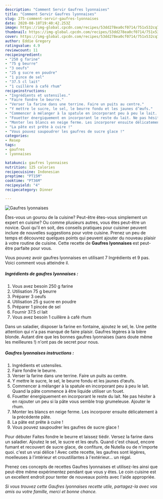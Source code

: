 ```yaml
---
description: "Comment Servir Gaufres lyonnaises"
title: "Comment Servir Gaufres lyonnaises"
slug: 275-comment-servir-gaufres-lyonnaises
date: 2020-08-18T19:40:42.253Z
image: https://img-global.cpcdn.com/recipes/53dd278ea0cf0714/751x532cq70/gaufres-lyonnaises-photo-principale-de-la-recette.jpg
thumbnail: https://img-global.cpcdn.com/recipes/53dd278ea0cf0714/751x532cq70/gaufres-lyonnaises-photo-principale-de-la-recette.jpg
cover: https://img-global.cpcdn.com/recipes/53dd278ea0cf0714/751x532cq70/gaufres-lyonnaises-photo-principale-de-la-recette.jpg
author: Eddie Gregory
ratingvalue: 4.9
reviewcount: 11
recipeingredient:
- "250 g farine"
- "75 g beurre"
- "3 oeufs"
- "25 g sucre en poudre"
- "1 pince de sel"
- "37.5 cl lait"
- "1 cuillère à café rhum"
recipeinstructions:
- "Ingrédients et ustensiles."
- "Faire fondre le beurre."
- "Verser la farine dans une terrine. Faire un puits au centre."
- "Y mettre le sucre, le sel, le beurre fondu et les jaunes d’œufs."
- "Commencer à mélanger à la spatule en incorporant peu à peu le lait. Quand la pâte commence à être liquide utiliser un fouet."
- "Fouetter énergiquement en incorporant le reste du lait. Ne pas hésiter à en rajouter un peu si la pâte vous semble trop grumeleuse. Ajouter le rhum."
- "Monter les blancs en neige ferme. Les incorporer ensuite délicatement à la précédente pâte."
- "La pâte est prête à cuire !"
- "Vous pouvez saupoudrer les gaufres de sucre glace !"
categories:
- Resep
tags:
- gaufres
- lyonnaises

katakunci: gaufres lyonnaises 
nutrition: 125 calories
recipecuisine: Indonesian
preptime: "PT15M"
cooktime: "PT36M"
recipeyield: "4"
recipecategory: Dinner

---
```



![Gaufres lyonnaises](https://img-global.cpcdn.com/recipes/53dd278ea0cf0714/751x532cq70/gaufres-lyonnaises-photo-principale-de-la-recette.jpg)

Êtes-vous un gourou de la cuisine? Peut-être êtes-vous simplement un expert en cuisine? Ou comme plusieurs autres, vous êtes peut-être un novice. Quoi qu'il en soit, des conseils pratiques pour cuisiner peuvent inclure de nouvelles suggestions pour votre cuisine. Prenez un peu de temps et découvrez quelques points qui peuvent ajouter du nouveau plaisir à votre routine de cuisine. Cette recette de <strong> Gaufres lyonnaises </strong> est peut-être parfaite pour vous.

<!--inarticleads1-->

Vous pouvez avoir gaufres lyonnaises en utilisant 7 Ingrédients et 9 pas. Voici comment vous atteindre il.

##### Ingrédients de gaufres lyonnaises :

1. Vous avez besoin 250 g farine
1. Utilisation 75 g beurre
1. Préparer 3 oeufs
1. Utilisation 25 g sucre en poudre
1. Préparer 1 pincée de sel
1. Fournir 37.5 cl lait
1. Vous avez besoin 1 cuillère à café rhum


Dans un saladier, disposer la farine en fontaine, ajoutez le sel, le. Une petite attention qui n&#39;a pas manqué de faire plaisir. Gaufres légères à la bière blonde. Autant dire que les bonnes gaufres lyonnaises (sans doute même les meilleures !) n&#39;ont pas de secret pour nous. 

<!--inarticleads2-->

##### Gaufres lyonnaises instructions :

1. Ingrédients et ustensiles.
1. Faire fondre le beurre.
1. Verser la farine dans une terrine. Faire un puits au centre.
1. Y mettre le sucre, le sel, le beurre fondu et les jaunes d’œufs.
1. Commencer à mélanger à la spatule en incorporant peu à peu le lait. Quand la pâte commence à être liquide utiliser un fouet.
1. Fouetter énergiquement en incorporant le reste du lait. Ne pas hésiter à en rajouter un peu si la pâte vous semble trop grumeleuse. Ajouter le rhum.
1. Monter les blancs en neige ferme. Les incorporer ensuite délicatement à la précédente pâte.
1. La pâte est prête à cuire !
1. Vous pouvez saupoudrer les gaufres de sucre glace !


Pour débuter Faites fondre le beurre et laissez tiédir. Versez la farine dans un saladier. Ajoutez le sel, le sucre et les œufs. Quand c&#39;est chaud, encore fumant et recouvert de sucre glace, de confiture, de Nutella ou de n&#39;importe quoi. c&#39;est un vrai délice ! Avec cette recette, les gaufres sont légères, moelleuses à l&#39;intérieur et croustillantes à l&#39;extérieur… un régal. 

<!--inarticleads1-->

<p>
Prenez ces concepts de recettes Gaufres lyonnaises et utilisez-les ainsi que peut-être même expérimentez pendant que vous y êtes. Le coin cuisine est un excellent endroit pour tenter de nouveaux points avec l'aide appropriée.
</p>

<p>
<i>Si vous trouvez cette Gaufres lyonnaises recette utile, partagez-la avec vos amis ou votre famille, merci et bonne chance.</i>
</p>
